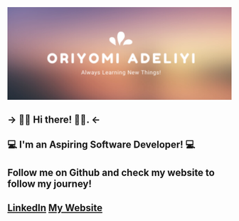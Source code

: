 ![Header](oriade2.jpg)

##                                                          ->    👋🏾  Hi there! 👋🏾.    <-
##                                                   💻 I'm an Aspiring Software Developer! 💻
##                                         Follow me on Github and check my website to follow my journey!
##                           [LinkedIn](https://www.linkedin.com/in/oriyomi-adeliyi/ "LinkedIn")    [My Website](https://oriyomi.netlify.app "Website")

<!--
**oadeliyi1/oadeliyi1** is a ✨ _special_ ✨ repository because its `README.md` (this file) appears on your GitHub profile.

Here are some ideas to get you started:

- 🔭 I’m currently working on ...
- 🌱 I’m currently learning ...
- 👯 I’m looking to collaborate on ...
- 🤔 I’m looking for help with ...
- 💬 Ask me about ...
- 📫 How to reach me: ...
- 😄 Pronouns: ...
- ⚡ Fun fact: ...
-->
